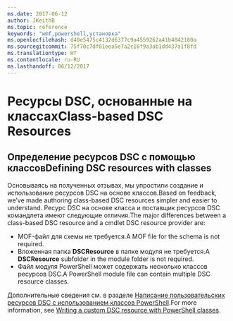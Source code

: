 ```yaml
---
ms.date: 2017-06-12
author: JKeithB
ms.topic: reference
keywords: "wmf,powershell,установка"
ms.openlocfilehash: d40e5475c4132d6377c9a4559262a41b4842180a
ms.sourcegitcommit: 75f70c7df01eea5e7a2c16f9a3ab1dd437a1f8fd
ms.translationtype: HT
ms.contentlocale: ru-RU
ms.lasthandoff: 06/12/2017
---
```

# <a name="class-based-dsc-resources"></a><span data-ttu-id="9e7a9-102">Ресурсы DSC, основанные на классах</span><span class="sxs-lookup"><span data-stu-id="9e7a9-102">Class-based DSC Resources</span></span>

## <a name="defining-dsc-resources-with-classes"></a><span data-ttu-id="9e7a9-103">Определение ресурсов DSC с помощью классов</span><span class="sxs-lookup"><span data-stu-id="9e7a9-103">Defining DSC resources with classes</span></span>

<span data-ttu-id="9e7a9-104">Основываясь на полученных отзывах, мы упростили создание и использование ресурсов DSC на основе классов.</span><span class="sxs-lookup"><span data-stu-id="9e7a9-104">Based on feedback, we’ve made authoring class-based DSC resources simpler and easier to understand.</span></span> <span data-ttu-id="9e7a9-105">Ресурс DSC на основе класса и поставщик ресурсов DSC командлета имеют следующие отличия.</span><span class="sxs-lookup"><span data-stu-id="9e7a9-105">The major differences between a class-based DSC resource and a cmdlet DSC resource provider are:</span></span>

* <span data-ttu-id="9e7a9-106">MOF-файл для схемы не требуется.</span><span class="sxs-lookup"><span data-stu-id="9e7a9-106">A MOF file for the schema is not required.</span></span>
* <span data-ttu-id="9e7a9-107">Вложенная папка **DSCResource** в папке модуля не требуется.</span><span class="sxs-lookup"><span data-stu-id="9e7a9-107">A **DSCResource** subfolder in the module folder is not required.</span></span>
* <span data-ttu-id="9e7a9-108">Файл модуля PowerShell может содержать несколько классов ресурсов DSC.</span><span class="sxs-lookup"><span data-stu-id="9e7a9-108">A PowerShell module file can contain multiple DSC resource classes.</span></span>

<span data-ttu-id="9e7a9-109">Дополнительные сведения см. в разделе [Написание пользовательских ресурсов DSC с использованием классов PowerShell](https://msdn.microsoft.com/powershell/dsc/authoringresource).</span><span class="sxs-lookup"><span data-stu-id="9e7a9-109">For more information, see [Writing a custom DSC resource with PowerShell classes](https://msdn.microsoft.com/powershell/dsc/authoringresource).</span></span>

